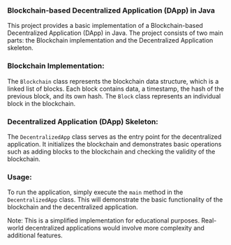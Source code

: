 ### Blockchain-based Decentralized Application (DApp) in Java

This project provides a basic implementation of a Blockchain-based Decentralized Application (DApp) in Java. The project consists of two main parts: the Blockchain implementation and the Decentralized Application skeleton.

### Blockchain Implementation:

The `Blockchain` class represents the blockchain data structure, which is a linked list of blocks. Each block contains data, a timestamp, the hash of the previous block, and its own hash. The `Block` class represents an individual block in the blockchain.

### Decentralized Application (DApp) Skeleton:

The `DecentralizedApp` class serves as the entry point for the decentralized application. It initializes the blockchain and demonstrates basic operations such as adding blocks to the blockchain and checking the validity of the blockchain.

### Usage:

To run the application, simply execute the `main` method in the `DecentralizedApp` class. This will demonstrate the basic functionality of the blockchain and the decentralized application.

Note: This is a simplified implementation for educational purposes. Real-world decentralized applications would involve more complexity and additional features.
